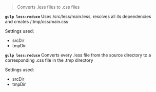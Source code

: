 > Converts .less files to .css files

**`gulp less:reduce`**
Uses /src/less/main.less, resolves all its dependencies and creates /.tmp/css/main.css

Settings used:
* srcDir
* tmpDir

**`gulp less:reduce`**
Converts every .less file from the source directory to a corresponding .css file in the .tmp directory

Settings used:
* srcDir
* tmpDir
